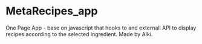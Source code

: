 # MetaRecipes_app
One Page App - base on javascript that hooks to and externall API to display recipes according to the selected ingredient.
Made by Alki.